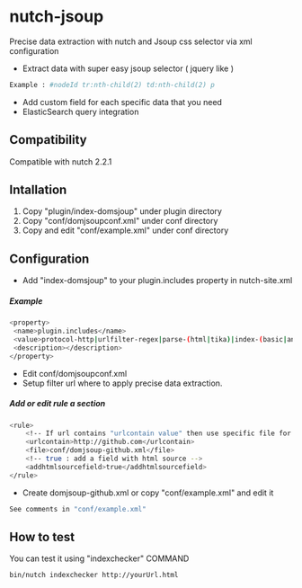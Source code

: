 nutch-jsoup
===========
Precise data extraction with nutch and Jsoup css selector via xml configuration

- Extract data with super easy jsoup selector ( jquery like )
```sh
Example : #nodeId tr:nth-child(2) td:nth-child(2) p 
```

- Add custom field for each specific data that you need
- ElasticSearch query integration

Compatibility
----
Compatible with nutch 2.2.1

Intallation
----
1. Copy "plugin/index-domsjoup" under plugin directory
2. Copy "conf/domjsoupconf.xml" under conf directory
3. Copy and edit "conf/example.xml" under conf directory

Configuration
----
- Add "index-domsjoup" to your plugin.includes property in nutch-site.xml
##### Example
```sh
<property>
 <name>plugin.includes</name>
 <value>protocol-http|urlfilter-regex|parse-(html|tika)|index-(basic|anchor)|index-domsjoup|urlnormalizer-(pass|regex|basic)|scoring-opic</value>
 <description></description>
</property>
```
- Edit conf/domjsoupconf.xml
- Setup filter url where to apply precise data extraction.
##### Add or edit rule a section
```sh
<rule>
    <!-- If url contains "urlcontain value" then use specific file for extract data "conf/domjsoup-github.xml" -->
	<urlcontain>http://github.com</urlcontain>
	<file>conf/domjsoup-github.xml</file>    
	<!-- true : add a field with html source -->
	<addhtmlsourcefield>true</addhtmlsourcefield>    
</rule>
```
- Create domjsoup-github.xml or copy "conf/example.xml" and edit it
```sh
See comments in "conf/example.xml"
```

How to test
----
You can test it using "indexchecker" COMMAND
```sh
bin/nutch indexchecker http://yourUrl.html
```
